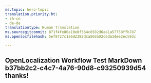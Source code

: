 ```yaml
---
ms.topic: hero-topic
translation.priority.ht:
- zh-cn
- de-de
translationtype: Human Translation
ms.sourcegitcommit: 871f4fe80a19e8f364c8502d6aa1a57758ffb787
ms.openlocfilehash: 5ef8727c1a6d2382dca860a02c6da3dee2ec59dc

---
```

## OpenLocalization Workflow Test MarkDown b37bb2c2-c4c7-4a76-90d8-c93250939d54 thanks!



<!--HONumber=Jul16_HO5-->


